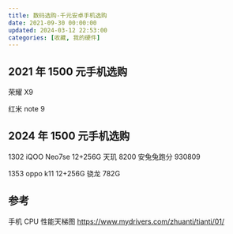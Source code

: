 ```yaml
---
title: 数码选购-千元安卓手机选购
date: 2021-09-30 00:00:00
updated: 2024-03-12 22:53:00
categories: [收藏, 我的硬件]
---
```


## 2021 年 1500 元手机选购

荣耀 X9

红米 note 9

## 2024 年 1500 元手机选购

1302 iQOO Neo7se 12+256G 天玑 8200 安兔兔跑分 930809

1353 oppo k11 12+256G 骁龙 782G

<!-- more -->

## 参考

手机 CPU 性能天梯图
<https://www.mydrivers.com/zhuanti/tianti/01/>
